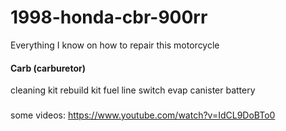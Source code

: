 # 1998-honda-cbr-900rr
Everything I know on how to repair this motorcycle


#### Carb (carburetor)
cleaning kit
rebuild kit
fuel line switch
evap canister
battery



### 
some videos:
https://www.youtube.com/watch?v=IdCL9DoBTo0
